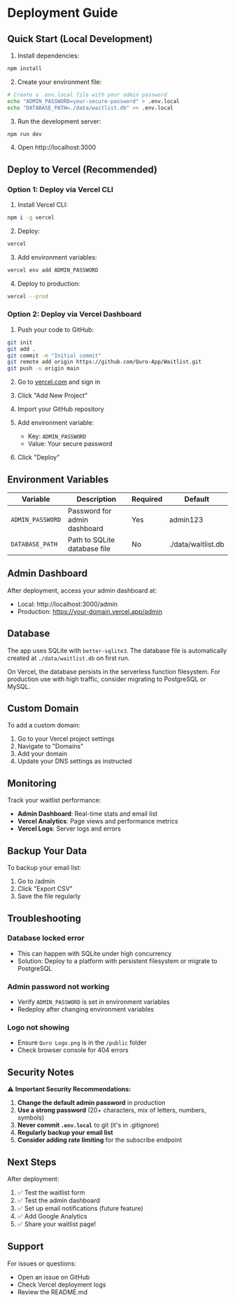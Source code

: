 # Deployment Guide

## Quick Start (Local Development)

1. Install dependencies:
```bash
npm install
```

2. Create your environment file:
```bash
# Create a .env.local file with your admin password
echo "ADMIN_PASSWORD=your-secure-password" > .env.local
echo "DATABASE_PATH=./data/waitlist.db" >> .env.local
```

3. Run the development server:
```bash
npm run dev
```

4. Open http://localhost:3000

## Deploy to Vercel (Recommended)

### Option 1: Deploy via Vercel CLI

1. Install Vercel CLI:
```bash
npm i -g vercel
```

2. Deploy:
```bash
vercel
```

3. Add environment variables:
```bash
vercel env add ADMIN_PASSWORD
```

4. Deploy to production:
```bash
vercel --prod
```

### Option 2: Deploy via Vercel Dashboard

1. Push your code to GitHub:
```bash
git init
git add .
git commit -m "Initial commit"
git remote add origin https://github.com/Quro-App/Waitlist.git
git push -u origin main
```

2. Go to [vercel.com](https://vercel.com) and sign in

3. Click "Add New Project"

4. Import your GitHub repository

5. Add environment variable:
   - Key: `ADMIN_PASSWORD`
   - Value: Your secure password

6. Click "Deploy"

## Environment Variables

| Variable | Description | Required | Default |
|----------|-------------|----------|---------|
| `ADMIN_PASSWORD` | Password for admin dashboard | Yes | admin123 |
| `DATABASE_PATH` | Path to SQLite database file | No | ./data/waitlist.db |

## Admin Dashboard

After deployment, access your admin dashboard at:
- Local: http://localhost:3000/admin
- Production: https://your-domain.vercel.app/admin

## Database

The app uses SQLite with `better-sqlite3`. The database file is automatically created at `./data/waitlist.db` on first run.

On Vercel, the database persists in the serverless function filesystem. For production use with high traffic, consider migrating to PostgreSQL or MySQL.

## Custom Domain

To add a custom domain:

1. Go to your Vercel project settings
2. Navigate to "Domains"
3. Add your domain
4. Update your DNS settings as instructed

## Monitoring

Track your waitlist performance:
- **Admin Dashboard**: Real-time stats and email list
- **Vercel Analytics**: Page views and performance metrics
- **Vercel Logs**: Server logs and errors

## Backup Your Data

To backup your email list:

1. Go to /admin
2. Click "Export CSV"
3. Save the file regularly

## Troubleshooting

### Database locked error
- This can happen with SQLite under high concurrency
- Solution: Deploy to a platform with persistent filesystem or migrate to PostgreSQL

### Admin password not working
- Verify `ADMIN_PASSWORD` is set in environment variables
- Redeploy after changing environment variables

### Logo not showing
- Ensure `Quro Logo.png` is in the `/public` folder
- Check browser console for 404 errors

## Security Notes

⚠️ **Important Security Recommendations:**

1. **Change the default admin password** in production
2. **Use a strong password** (20+ characters, mix of letters, numbers, symbols)
3. **Never commit `.env.local`** to git (it's in .gitignore)
4. **Regularly backup your email list**
5. **Consider adding rate limiting** for the subscribe endpoint

## Next Steps

After deployment:

1. ✅ Test the waitlist form
2. ✅ Test the admin dashboard
3. ✅ Set up email notifications (future feature)
4. ✅ Add Google Analytics
5. ✅ Share your waitlist page!

## Support

For issues or questions:
- Open an issue on GitHub
- Check Vercel deployment logs
- Review the README.md

